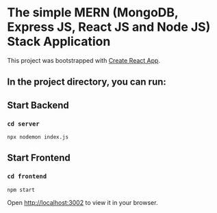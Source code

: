# The simple MERN (MongoDB, Express JS, React JS and Node JS) Stack Application
This project was bootstrapped with [Create React App](https://github.com/facebook/create-react-app).

## In the project directory, you can run:

## Start Backend
### `cd server`
`npx nodemon index.js`

## Start Frontend
### `cd frontend`
`npm start`

Open [http://localhost:3002](http://localhost:3002) to view it in your browser.

